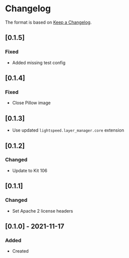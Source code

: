# Changelog
The format is based on [Keep a Changelog](https://keepachangelog.com/en/1.0.0/).

## [0.1.5]
### Fixed
- Added missing test config

## [0.1.4]
### Fixed
- Close Pillow image

## [0.1.3]
- Use updated `lightspeed.layer_manager.core` extension

## [0.1.2]
### Changed
- Update to Kit 106

## [0.1.1]
### Changed
- Set Apache 2 license headers

## [0.1.0] - 2021-11-17
### Added
- Created
